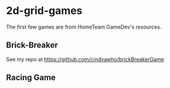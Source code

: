 # 2d-grid-games
 The first few games are from HomeTeam GameDev's resources.

## Brick-Breaker
See my repo at https://github.com/cindyawho/brickBreakerGame

## Racing Game
